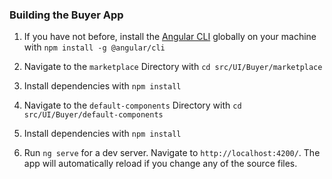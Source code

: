 ### Building the Buyer App

1.  If you have not before, install the [Angular CLI](https://github.com/angular/angular-cli/wiki) globally on your machine with `npm install -g @angular/cli`

2.  Navigate to the `marketplace` Directory with `cd src/UI/Buyer/marketplace`

3.  Install dependencies with `npm install`

4.  Navigate to the `default-components` Directory with `cd src/UI/Buyer/default-components`

5.  Install dependencies with `npm install`

6.  Run `ng serve` for a dev server. Navigate to `http://localhost:4200/`. The app will automatically reload if you change any of the source files.
